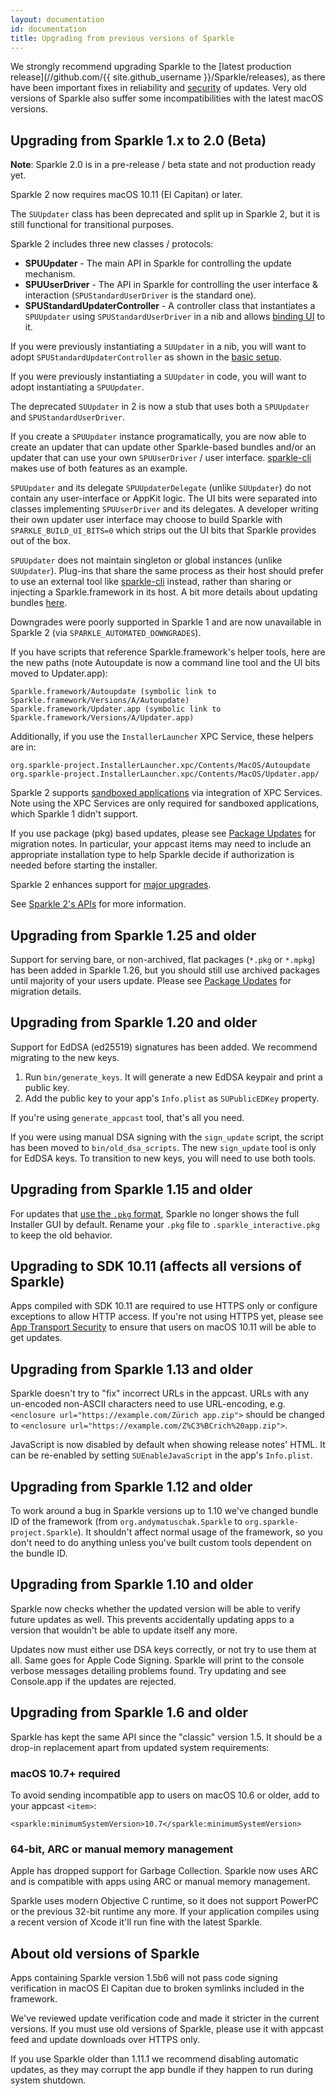 ```yaml
---
layout: documentation
id: documentation
title: Upgrading from previous versions of Sparkle
---
```


We strongly recommend upgrading Sparkle to the [latest production release](//github.com/{{ site.github_username }}/Sparkle/releases), as there have been important fixes in reliability and [security](/documentation/security) of updates. Very old versions of Sparkle also suffer some incompatibilities with the latest macOS versions.

## Upgrading from Sparkle 1.x to 2.0 (Beta)

**Note**: Sparkle 2.0 is in a pre-release / beta state and not production ready yet.

Sparkle 2 now requires macOS 10.11 (El Capitan) or later.

The `SUUpdater` class has been deprecated and split up in Sparkle 2, but it is still functional for transitional purposes.

Sparkle 2 includes three new classes / protocols:
* **SPUUpdater** - The main API in Sparkle for controlling the update mechanism.
* **SPUUserDriver** - The API in Sparkle for controlling the user interface & interaction (`SPUStandardUserDriver` is the standard one).
* **SPUStandardUpdaterController** - A controller class that instantiates a `SPUUpdater` using `SPUStandardUserDriver` in a nib and allows [binding UI](/documentation/preferences-ui#sparkle-2x-beta) to it.

If you were previously instantiating a `SUUpdater` in a nib, you will want to adopt `SPUStandardUpdaterController` as shown in the [basic setup](/documentation#2-set-up-a-sparkle-updater-object).

If you were previously instantiating a `SUUpdater` in code, you will want to adopt instantiating a `SPUUpdater`.

The deprecated `SUUpdater` in 2 is now a stub that uses both a `SPUUpdater` and `SPUStandardUserDriver`.

If you create a `SPUUpdater` instance programatically, you are now able to create an updater that can update other Sparkle-based bundles and/or an updater that can use your own `SPUUserDriver` / user interface. [sparkle-cli](/documentation/sparkle-cli) makes use of both features as an example.

`SPUUpdater` and its delegate `SPUUpdaterDelegate` (unlike `SUUpdater`) do not contain any user-interface or AppKit logic. The UI bits were separated into classes implementing `SPUUserDriver` and its delegates. A developer writing their own updater user interface may choose to build Sparkle with `SPARKLE_BUILD_UI_BITS=0` which strips out the UI bits that Sparkle provides out of the box.

`SPUUpdater` does not maintain singleton or global instances (unlike `SUUpdater`). Plug-ins that share the same process as their host should prefer to use an external tool like [sparkle-cli](/documentation/sparkle-cli) instead, rather than sharing or injecting a Sparkle.framework in its host. A bit more details about updating bundles [here](/documentation/bundles#sparkle-2x-beta).

Downgrades were poorly supported in Sparkle 1 and are now unavailable in Sparkle 2 (via `SPARKLE_AUTOMATED_DOWNGRADES`).

If you have scripts that reference Sparkle.framework's helper tools, here are the new paths (note Autoupdate is now a command line tool and the UI bits moved to Updater.app):
```
Sparkle.framework/Autoupdate (symbolic link to Sparkle.framework/Versions/A/Autoupdate)
Sparkle.framework/Updater.app (symbolic link to Sparkle.framework/Versions/A/Updater.app)
```

Additionally, if you use the `InstallerLauncher` XPC Service, these helpers are in:
```
org.sparkle-project.InstallerLauncher.xpc/Contents/MacOS/Autoupdate
org.sparkle-project.InstallerLauncher.xpc/Contents/MacOS/Updater.app/
```

Sparkle 2 supports [sandboxed applications](/documentation/sandboxing) via integration of XPC Services. Note using the XPC Services are only required for sandboxed applications, which Sparkle 1 didn't support.

If you use package (pkg) based updates, please see [Package Updates](/documentation/package-updates) for migration notes. In particular, your appcast items may need to include an appropriate installation type to help Sparkle decide if authorization is needed before starting the installer.

Sparkle 2 enhances support for [major upgrades](/documentation/publishing#Major-upgrades).

See [Sparkle 2's APIs](/documentation/customization#sparkle-2x-apis-beta) for more information.

## Upgrading from Sparkle 1.25 and older

Support for serving bare, or non-archived, flat packages (`*.pkg` or `*.mpkg`) has been added in Sparkle 1.26, but you should still use archived packages until majority of your users update. Please see [Package Updates](/documentation/package-updates) for migration details.

## Upgrading from Sparkle 1.20 and older

Support for EdDSA (ed25519) signatures has been added. We recommend migrating to the new keys.

 1. Run `bin/generate_keys`. It will generate a new EdDSA keypair and print a public key.
 2. Add the public key to your app's `Info.plist` as `SUPublicEDKey` property.

If you're using `generate_appcast` tool, that's all you need.

If you were using manual DSA signing with the `sign_update` script, the script has been moved to `bin/old_dsa_scripts`. The new `sign_update` tool is only for EdDSA keys. To transition to new keys, you will need to use both tools.

## Upgrading from Sparkle 1.15 and older

For updates that [use the `.pkg` format](https://sparkle-project.org/documentation/package-updates/), Sparkle no longer shows the full Installer GUI by default. Rename your `.pkg` file to `.sparkle_interactive.pkg` to keep the old behavior.

## Upgrading to SDK 10.11 (affects all versions of Sparkle)

Apps compiled with SDK 10.11 are required to use HTTPS only or configure exceptions to allow HTTP access. If you're not using HTTPS yet, please see [App Transport Security](/documentation/app-transport-security/) to ensure that users on macOS 10.11 will be able to get updates.

## Upgrading from Sparkle 1.13 and older

Sparkle doesn't try to "fix" incorrect URLs in the appcast. URLs with any un-encoded non-ASCII characters need to use URL-encoding, e.g. `<enclosure url="https://example.com/Zürich app.zip">` should be changed to `<enclosure url="https://example.com/Z%C3%BCrich%20app.zip">`.

JavaScript is now disabled by default when showing release notes' HTML. It can be re-enabled by setting `SUEnableJavaScript` in the app's `Info.plist`.

## Upgrading from Sparkle 1.12 and older

To work around a bug in Sparkle versions up to 1.10 we've changed bundle ID of the framework (from `org.andymatuschak.Sparkle` to `org.sparkle-project.Sparkle`). It shouldn't affect normal usage of the framework, so you don't need to do anything unless you've built custom tools dependent on the bundle ID.

## Upgrading from Sparkle 1.10 and older

Sparkle now checks whether the updated version will be able to verify future updates as well. This prevents accidentally updating apps to a version that wouldn't be able to update itself any more.

Updates now must either use DSA keys correctly, or not try to use them at all. Same goes for Apple Code Signing. Sparkle will print to the console verbose messages detailing problems found. Try updating and see Console.app if the updates are rejected.

## Upgrading from Sparkle 1.6 and older

Sparkle has kept the same API since the "classic" version 1.5. It should be a drop-in replacement apart from updated system requirements:

### macOS 10.7+ required

To avoid sending incompatible app to users on macOS 10.6 or older, add to your appcast `<item>`:

    <sparkle:minimumSystemVersion>10.7</sparkle:minimumSystemVersion>

### 64-bit, ARC or manual memory management

Apple has dropped support for Garbage Collection. Sparkle now uses ARC and is compatible with apps using ARC or manual memory management.

Sparkle uses modern Objective C runtime, so it does not support PowerPC or the previous 32-bit runtime any more. If your application compiles using a recent version of Xcode it'll run fine with the latest Sparkle.

## About old versions of Sparkle

Apps containing Sparkle version 1.5b6 will not pass code signing verification in macOS El Capitan due to broken symlinks included in the framework.

We've reviewed update verification code and made it stricter in the current versions. If you must use old versions of Sparkle, please use it with appcast feed and update downloads over HTTPS only.

If you use Sparkle older than 1.11.1 we recommend disabling automatic updates, as they may corrupt the app bundle if they happen to run during system shutdown.
